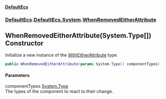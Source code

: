 #### [DefaultEcs](./index.md 'index')
### [DefaultEcs](./index.md 'index').[DefaultEcs.System](./DefaultEcs-System.md 'DefaultEcs.System').[WhenRemovedEitherAttribute](./DefaultEcs-System-WhenRemovedEitherAttribute.md 'DefaultEcs.System.WhenRemovedEitherAttribute')
## WhenRemovedEitherAttribute(System.Type[]) Constructor
Initialize a new instance of the [WithEitherAttribute](./DefaultEcs-System-WithEitherAttribute.md 'DefaultEcs.System.WithEitherAttribute') type.  
```C#
public WhenRemovedEitherAttribute(params System.Type[] componentTypes);
```
#### Parameters
<a name='DefaultEcs-System-WhenRemovedEitherAttribute-WhenRemovedEitherAttribute(System-Type--)-componentTypes'></a>
componentTypes [System.Type](https://docs.microsoft.com/en-us/dotnet/api/System.Type 'System.Type')  
The types of the component to react to their change.  
